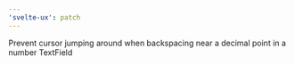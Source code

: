 ```yaml
---
'svelte-ux': patch
---
```


Prevent cursor jumping around when backspacing near a decimal point in a number TextField
